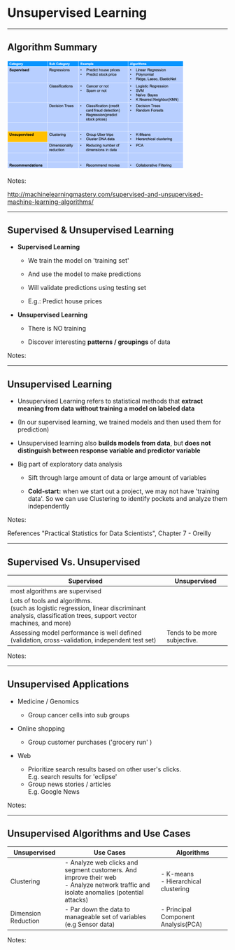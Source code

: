 
# Unsupervised Learning

---

## Algorithm Summary

<img src="../../assets/images/machine-learning/algorithm-summary-unsupervised-1.png" style="max-width:80%;"/><!-- {"left" : 1.02, "top" : 1.48, "height" : 5.48, "width" : 8.21} -->


Notes:

http://machinelearningmastery.com/supervised-and-unsupervised-machine-learning-algorithms/


---

## Supervised & Unsupervised Learning


 * **Supervised Learning**

    * We train the model on 'training set'

    * And use the model to make predictions

    * Will validate predictions using testing set

    * E.g.: Predict house prices

 * **Unsupervised Learning**

    * There is NO training

    * Discover interesting  **patterns / groupings** of data

Notes:



---

## Unsupervised Learning


 * Unsupervised Learning refers to statistical methods that  **extract meaning from data without training a model on labeled data**

 * (In our supervised learning, we trained models and then used them for prediction)

 * Unsupervised learning also **builds models from data**, but **does not distinguish between response variable and predictor variable**

 * Big part of exploratory data analysis

     - Sift through large amount of data or large amount of variables

     -  **Cold-start:** when we start out a project, we may not have 'training data'.  So we can use Clustering to identify pockets and analyze them independently

Notes:

References
"Practical Statistics for Data Scientists", Chapter 7 - Oreilly


---

## Supervised Vs. Unsupervised

| Supervised                                                                                                                                         | Unsupervised                 |
|----------------------------------------------------------------------------------------------------------------------------------------------------|------------------------------|
| most algorithms are supervised                                                                                                                     |                              |
| Lots of tools and algorithms. <br/>(such as logistic regression, linear discriminant analysis, classification trees, support vector machines, and more) |                              |
| Assessing model performance is well defined (validation, cross-validation, independent test set)                                                   | Tends to be more subjective. |

<!-- {"left" : 0.25, "top" : 1.4, "height" : 3.25, "width" : 9.75} -->


Notes:



---

## Unsupervised Applications


 * Medicine / Genomics
     - Group cancer cells into sub groups

 * Online shopping
     - Group customer purchases ('grocery run' )

 * Web
     - Prioritize search results based on other user's clicks.  
       E.g. search results for 'eclipse'
     - Group news stories / articles  
       E.g. Google News

Notes:



---

## Unsupervised Algorithms and Use Cases


| Unsupervised        | Use Cases                                                                                                                                | Algorithms                               |
|---------------------|------------------------------------------------------------------------------------------------------------------------------------------|------------------------------------------|
| Clustering          | - Analyze web clicks and segment customers. And improve their web <br/>- Analyze network traffic and isolate anomalies (potential attacks) | - K-means <br/>- Hierarchical clustering |
| Dimension Reduction | - Par down the data to manageable set of variables (e.g Sensor data)                                                                     | - Principal Component Analysis(PCA)      |

<!-- {"left" : 0.25, "top" : 1.4, "height" : 3.34, "width" : 9.75} -->

Notes:
